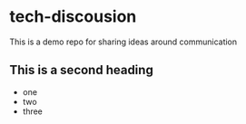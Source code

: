 # tech-discousion
This is a demo repo for sharing ideas around communication

## This is a second heading

* one
* two
* three
